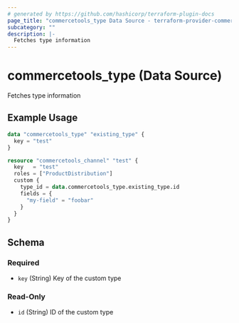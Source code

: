 ```yaml
---
# generated by https://github.com/hashicorp/terraform-plugin-docs
page_title: "commercetools_type Data Source - terraform-provider-commercetools"
subcategory: ""
description: |-
  Fetches type information
---
```


# commercetools_type (Data Source)

Fetches type information

## Example Usage

```terraform
data "commercetools_type" "existing_type" {
  key = "test"
}

resource "commercetools_channel" "test" {
  key   = "test"
  roles = ["ProductDistribution"]
  custom {
    type_id = data.commercetools_type.existing_type.id
    fields = {
      "my-field" = "foobar"
    }
  }
}
```

<!-- schema generated by tfplugindocs -->
## Schema

### Required

- `key` (String) Key of the custom type

### Read-Only

- `id` (String) ID of the custom type
